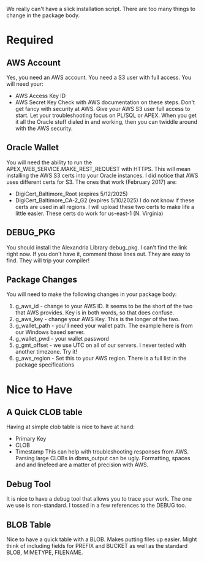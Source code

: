 We really can't have a slick installation script. There are too many things to change in the package body.

# Required
## AWS Account
Yes, you need an AWS account. You need a S3 user with full access. You will need your:

- AWS Access Key ID
- AWS Secret Key
Check with AWS documentation on these steps. Don't get fancy with security at AWS. Give your AWS S3 user full access to start. 
Let your troubleshooting focus on PL/SQL or APEX. When you get it all the Oracle stuff dialed in and working, then you can 
twiddle around with the AWS security. 

## Oracle Wallet
You will need the ability to run the APEX_WEB_SERVICE.MAKE_REST_REQUEST with HTTPS. This will mean installing the AWS S3 certs
into your Oracle instances. I did notice that AWS uses different certs for S3. The ones that work (February 2017) are:
- DigiCert_Baltimore_Root (expires 5/12/2025)
- DigiCert_Baltimore_CA-2_G2 (expires 5/10/2025)
I do not know if these certs are used in all regions. I will upload these two certs to make life a little easier. These certs
do work for us-east-1 (N. Virginia)

## DEBUG_PKG
You should install the Alexandria Library debug_pkg. I can't find the link right now. If you don't have it, comment those
lines out. They are easy to find. They will trip your compiler!

## Package Changes
You will need to make the following changes in your package body:

1. g_aws_id - change to your AWS ID. It seems to be the short of the two that AWS provides. Key is in both words, so that does confuse.
2. g_aws_key - change your AWS Key. This is the longer of the two.
3. g_wallet_path - you'll need your wallet path. The example here is from our Windows based server.
4. g_wallet_pwd - your wallet password
5. g_gmt_offset - we use UTC on all of our servers. I never tested with another timezone. Try it!
6. g_aws_region - Set this to your AWS region. There is a full list in the package specifications

# Nice to Have
## A Quick CLOB table
Having at simple clob table is nice to have at hand:
- Primary Key
- CLOB
- Timestamp
This can help with troubleshooting responses from AWS. Parsing large CLOBs in dbms_output can be ugly. Formatting, spaces and 
and linefeed are a matter of precision with AWS. 

## Debug Tool
It is nice to have a debug tool that allows you to trace your work. The one we use is non-standard. I tossed in a few
references to the DEBUG too. 

## BLOB Table
Nice to have a quick table with a BLOB. Makes putting files up easier. Might think of including fields for PREFIX and BUCKET
as well as the standard BLOB, MIMETYPE, FILENAME.
